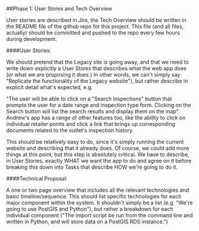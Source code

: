 ##Phase 1:  User Stores and Tech Overview

User stories are described in Jira, the Tech Overview should be written in the README file of the github repo for this project.  This file (and all files, actually) should be committed and pushed to the repo every few hours during development.

####User Stories:

We should pretend that the Legacy site is going away, and that we need to write down explicitly a User Stores that describes what the web app does (or what we are proposing it does.)  In other words, we can't simply say "Replicate the functionality of the Legacy website"), but rather describe in explicit detail what's expected, e.g.

"The user will be  able to click on a "Search Inspections" button that prompts the user for a date range and inspection type form.  Clicking on the Search button will list the search results and display them on the map".  Andrew's app has a range of other features too, like the ability to click on individual retailer points and click a link that brings up corresponding documents related to the outlet's inspection history.

This should be relatively easy to do, since it's simply running the current website and describing that it already does.  Of course, we could add more things at this point, but this step is absolutely critical.  We have to describe, in User Stories, exactly WHAT we want the app to do and agree on it before breaking this down into Tasks that describe HOW we're going to do it.  

####Technical Proposal:

A one or two page overview that includes all the relevant technologies and basic timeline/sequence.  This should list specific technologies for each major component within the system.  It shouldn't simply be a list (e.g. "We're going to use PostGIS and Python"), but rather a breakdown for each individual component ("The import script be run from the command line and written in Python, and will store data on a PostGIS RDS instance.")
